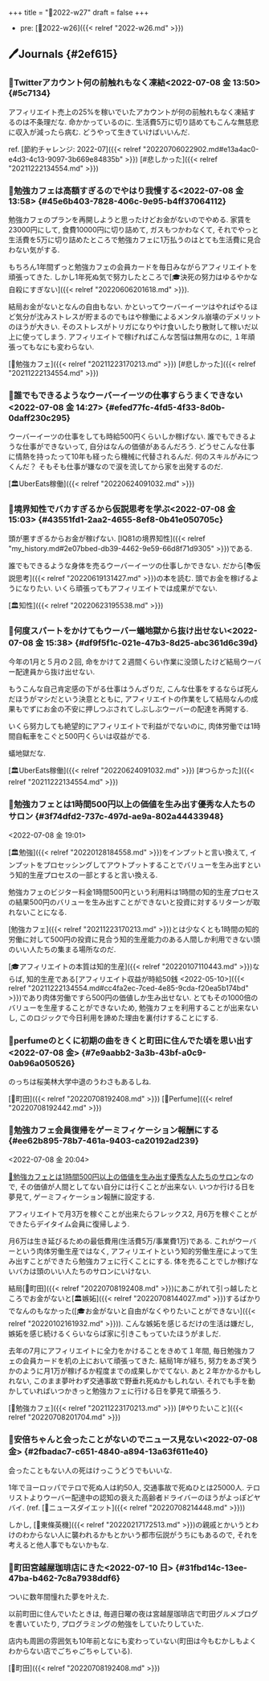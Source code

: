 +++
title = "📓2022-w27"
draft = false
+++

-   pre: [📓2022-w26]({{< relref "2022-w26.md" >}})


## 🖊Journals {#2ef615}


### 💭Twitterアカウント何の前触れもなく凍結<span class="timestamp-wrapper"><span class="timestamp">&lt;2022-07-08 金 13:50&gt;</span></span> {#5c7134}

アフィリエイト売上の25%を稼いでいたアカウントが何の前触れもなく凍結するのは不条理だな. 命かかっているのに. 生活費5万に切り詰めてもこんな無慈悲に収入が減ったら病む. どうやって生きていけばいいんだ.

ref. [節約チャレンジ: 2022-07]({{< relref "20220706022902.md#e13a4ac0-e4d3-4c13-9097-3b669e84835b" >}}) [#悲しかった]({{< relref "20211222134554.md" >}})


### 💭勉強カフェは高額すぎるのでやはり我慢する<span class="timestamp-wrapper"><span class="timestamp">&lt;2022-07-08 金 13:58&gt;</span></span> {#45e6b403-7828-406c-9e95-b4ff37064112}

勉強カフェのプランを再開しようと思ったけどお金がないのでやめる. 家賃を23000円にして, 食費10000円に切り詰めて, ガスもつかわなくて, それでやっと生活費を5万に切り詰めたところで勉強カフェに1万払うのはとても生活費に見合わない気がする.

もちろん1年間ずっと勉強カフェの会員カードを毎日みながらアフィリエイトを頑張ってきた. しかし1年死ぬ気で努力したところで[🎓決死の努力はゆるやかな自殺にすぎない]({{< relref "20220606201618.md" >}}).

結局お金がないとなんの自由もない. かといってウーバーイーツはやればやるほど気分が沈みストレスが貯まるのでもはや稼働によるメンタル崩壊のデメリットのほうが大きい. そのストレスがトリガになりやけ食いしたり散財して稼いだ以上に使ってしまう. アフィリエイトで稼げればこんな苦悩は無用なのに, １年頑張ってもなにも変わらない.

[🔖勉強カフェ]({{< relref "20211223170213.md" >}}) [#悲しかった]({{< relref "20211222134554.md" >}})


### 💭誰でもできるようなウーバーイーツの仕事すらうまくできない<span class="timestamp-wrapper"><span class="timestamp">&lt;2022-07-08 金 14:27&gt;</span></span> {#efed77fc-4fd5-4f33-8d0b-0daff230c295}

ウーバーイーツの仕事をしても時給500円くらいしか稼げない. 誰でもできるような仕事ができないって, 自分はなんの価値があるんだろう. どうせこんな仕事に情熱を持ったって10年も経ったら機械に代替されるんだ. 何のスキルがみにつくんだ？ そもそも仕事が嫌なので涙を流してから家を出発するのだ.

[🏛UberEats稼働]({{< relref "20220624091032.md" >}})


### 💭境界知性でバカすぎるから仮説思考を学ぶ<span class="timestamp-wrapper"><span class="timestamp">&lt;2022-07-08 金 15:03&gt;</span></span> {#43551fd1-2aa2-4655-8ef8-0b41e050705c}

頭が悪すぎるからお金が稼げない. [IQ81の境界知性]({{< relref "my_history.md#2e07bbed-db39-4462-9e59-66d8f71d9305" >}})である.

誰でもできるような身体を売るウーバーイーツの仕事しかできない. だから[📚仮説思考]({{< relref "20220619131427.md" >}})の本を読む. 頭でお金を稼げるようになりたい. いくら頑張ってもアフィリエイトでは成果がでない.

[🏛知性]({{< relref "20220623195538.md" >}})


### 💭何度スパートをかけてもウーバー蟻地獄から抜け出せない<span class="timestamp-wrapper"><span class="timestamp">&lt;2022-07-08 金 15:38&gt;</span></span> {#df9f5f1c-021e-47b3-8d25-abc361d6c39d}

今年の1月と５月の２回, 命をかけて２週間くらい作業に没頭したけど結局ウーバー配達員から抜け出せない.

もうこんな自己肯定感の下がる仕事はうんざりだ, こんな仕事をするならば死んだほうがマシだという決意とともに, アフィリエイトの作業をして結局なんの成果もでずにお金の不安に押しつぶされてしぶしぶウーバーの配達を再開する.

いくら努力しても絶望的にアフィリエイトで利益がでないのに, 肉体労働では1時間自転車をこぐと500円くらいは収益がでる.

蟻地獄だな.

[🏛UberEats稼働]({{< relref "20220624091032.md" >}}) [#つらかった]({{< relref "20211222134554.md" >}})


### 💭勉強カフェとは1時間500円以上の価値を生み出す優秀な人たちのサロン {#3f74dfd2-737c-497d-ae9a-802a44433948}

<span class="timestamp-wrapper"><span class="timestamp">&lt;2022-07-08 金 19:01&gt;</span></span>

[🏛勉強]({{< relref "20220128184558.md" >}})をインプットと言い換えて, インプットをプロセッシングしてアウトプットすることでバリューを生み出すという知的生産プロセスの一部とすると言い換える.

勉強カフェのビジター料金1時間500円という利用料は1時間の知的生産プロセスの結果500円のバリューを生み出すことができないと投資に対するリターンが取れないことになる.

[勉強カフェ]({{< relref "20211223170213.md" >}})とは少なくとも1時間の知的労働に対して500円の投資に見合う知的生産能力のある人間しか利用できない頭のいい人たちの集まる場所なのだ.

[🎓アフィリエイトの本質は知的生産]({{< relref "20220107110443.md" >}})ならば, 知的生産である[アフィリエイト収益が時給50銭 <2022-05-10>]({{< relref "20211222134554.md#cc4fa2ec-7ced-4e85-9cda-f20ea5b174bd" >}})であり肉体労働ですら500円の価値しか生み出せない. とてもその1000倍のバリューを生産することができないため, 勉強カフェを利用することが出来ないし, このロジックで今日利用を諦めた理由を裏付けすることにする.


### 💭perfumeのとくに初期の曲をきくと町田に住んでた頃を思い出す<span class="timestamp-wrapper"><span class="timestamp">&lt;2022-07-08 金&gt;</span></span> {#7e9aabb2-3a3b-43bf-a0c9-0ab96a050526}

のっちは桜美林大学中退のうわさもあるしね.

[🔖町田]({{< relref "20220708192408.md" >}}) [🔖Perfume]({{< relref "20220708192442.md" >}})


### 💭勉強カフェ会員復帰をゲーミフィケーション報酬にする {#ee62b895-78b7-461a-9403-ca20192ad239}

<span class="timestamp-wrapper"><span class="timestamp">&lt;2022-07-08 金 20:04&gt;</span></span>

[💭勉強カフェとは1時間500円以上の価値を生み出す優秀な人たちのサロン](#3f74dfd2-737c-497d-ae9a-802a44433948)なので, その価値が人間としてない自分には行くことが出来ない. いつか行ける日を夢見て, ゲーミフィケーション報酬に設定する.

アフィリエイトで月3万を稼ぐことが出来たらフレックス2, 月6万を稼ぐことができたらデイタイム会員に復帰しよう.

月6万は生き延びるための最低費用(生活費5万/事業費1万)である. これがウーバーという肉体労働生産ではなく, アフィリエイトという知的労働生産によって生み出すことができたら勉強カフェに行くことにする. 体を売ることでしか稼げないバカは頭のいい人たちのサロンにいけない.

結局[🔖町田]({{< relref "20220708192408.md" >}})にあこがれて引っ越したところでお金がないと[🏛嫉妬]({{< relref "20220708144027.md" >}})するばかりでなんのもなかった([🎓お金がないと自由がなくやりたいことができない]({{< relref "20220102161932.md" >}})). こんな嫉妬を感じるだけの生活は嫌だし, 嫉妬を感じ続けるくらいならば家に引きこもっていたほうがましだ.

去年の7月にアフィリエイトに全力をかけることをきめて１年間, 毎日勉強カフェの会員カードを机の上において頑張ってきた. 結局1年が経ち, 努力をあざ笑うかのように月1万が稼げるか程度までの成果しかでてない. あと２年かかるかもしれない, このまま夢叶わず交通事故で野垂れ死ぬかもしれない. それでも手を動かしていればいつかきっと勉強カフェに行ける日を夢見て頑張ろう.

[🔖勉強カフェ]({{< relref "20211223170213.md" >}}) [#やりたいこと]({{< relref "20220708201704.md" >}})


### 💭安倍ちゃんと会ったことがないのでニュース見ない<span class="timestamp-wrapper"><span class="timestamp">&lt;2022-07-08 金&gt;</span></span> {#2fbadac7-c651-4840-a894-13a63f611e40}

会ったこともない人の死はけっこうどうでもいいな.

1年でヨーロッパでテロで死ぬ人は約50人, 交通事故で死ぬひとは25000人. テロリストよりウーバー配達中の認知の衰えた高齢者ドライバーのほうがよっぽどヤバイ. (ref. [🔖ニュースダイエット]({{< relref "20220708214448.md" >}}))

しかし, [📝東條英機]({{< relref "20220217172513.md" >}})の親戚とかいうとわけのわからない人に襲われるかもとかいう都市伝説がうちにもあるので, それを考えると他人事でもないかもな.


### 💭町田宮越屋珈琲店にきた<span class="timestamp-wrapper"><span class="timestamp">&lt;2022-07-10 日&gt;</span></span> {#31fbd14c-13ee-47ba-b462-7c8a7938ddf6}

ついに数年間憧れた夢を叶えた.

以前町田に住んでいたときは, 毎週日曜の夜は宮越屋珈琲店で町田グルメブログを書いていたり, プログラミングの勉強をしていたりしていた.

店内も周囲の雰囲気も10年前となにも変わっていない(町田は今もむかしもよくわからない店でごちゃごちゃしている).

[🔖町田]({{< relref "20220708192408.md" >}})
